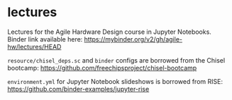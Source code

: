 # lectures
Lectures for the Agile Hardware Design course in Jupyter Notebooks. Binder link available here: https://mybinder.org/v2/gh/agile-hw/lectures/HEAD

`resource/chisel_deps.sc` and `binder` configs are borrowed from the Chisel bootcamp: https://github.com/freechipsproject/chisel-bootcamp

`environment.yml` for Jupyter Notebook slideshows is borrowed from RISE: https://github.com/binder-examples/jupyter-rise

